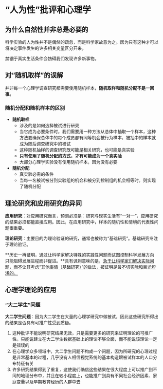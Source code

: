 # “人为性”批评和心理学

## 为什么自然性并非总是必要的

科学实验的人为性并不是偶然的疏忽，而是科学家故意为之。因为只有这种才可以将决定事件发生的许多相关变量区分开来。

禁锢于真实生活条件会妨碍我们发现许多新事物。

## 对“随机取样”的误解

并非每一个心理学调查研究都需要使用随机样本，**随机取样和随机分配不是一回事。**

### 随机分配和随机样本的区别

- **随机取样**
  - 涉及的是如何选择被试进行研究
  - 当它成为必要条件时，我们需要用一种方法从总体中抽取一个样本，这种方法要确保总体中的每个成员都有同等机会被行为样本，被抽中的样本就成为随后调查研究中的被试
  - 这种随机抽样的调查研究既可能是相关研究，也可能是真实验
  - **只有使用了随机分配的方式，才有可能成为一个真实验**
  - 大部分心理学实验没有使用随机样本，因为没有必要
- **随机分配**
  - 真实验必需的条件
  - 当每一名被试被分到实验组的机会和被分到控制组的机会相等时，则实现了随机分配

## 理论研究和应用研究的异同

**应用研究**：对应用研究而言，预测必须是：研究与现实生活有“一对一”，应用研究的结果必须都能直接应用。因此，在应用研究中，样本的随机性和情境的代表性问题很重要。

**理论研究**：主要目的为理论验证的研究，通常也被称为“基础研究”。基础研究专注于理论验证。

**历史一再证明，通过让科学家解决特殊的实践性问题而试图控制科学发展方向只能阻碍发展进程而非促进。**具有讽刺意味的是，<u>急于让科学家们解决实际问题，而不让其考虑“其他事情（基础研究）”的做法，被证明是最不切实际和目光短浅的。</u>

## 心理学理论的应用

### “大二学生”问题

**大二学生问题**：因为大二学生在大量的心理学研究中做被试，因此这些研究所得出的结果是否具有可推广性受到质疑。

1. 这种批评不能说明研究结果无效，只是需要更多的研究来证明理论的可推广性。只能说建立在大二学生数据基础上的理论不够全面，而不能说该理论一定是错误的
2. 在心理学众多领域中，大二学生问题不构成一个问题，因为所研究的心理过程是非常基本的过程，几乎没有人相信视觉系统的基本构造跟被试样本的人口分布特征有关
3. 许多研究结果得到了重复，这使我们确信这些结果在很大程度上可以推广到不同的地理分布中，并且在较小程度上，也能推广到具有不同社会经济因素、家庭变量以及早期教育经历的人群中去